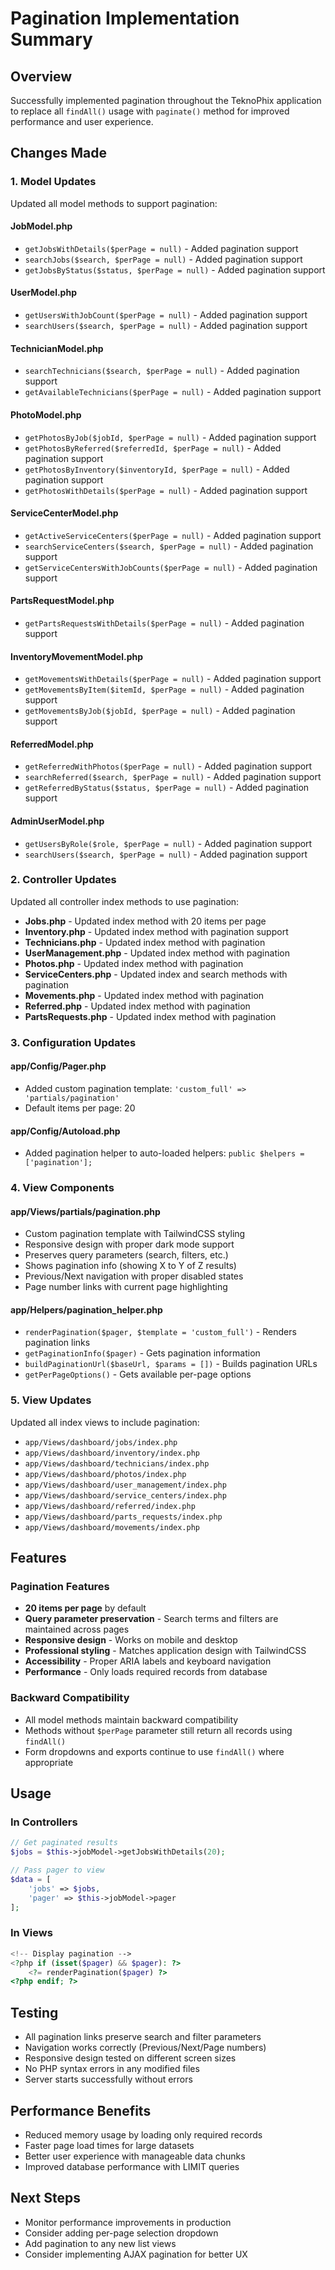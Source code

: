 # Pagination Implementation Summary

## Overview
Successfully implemented pagination throughout the TeknoPhix application to replace all `findAll()` usage with `paginate()` method for improved performance and user experience.

## Changes Made

### 1. Model Updates
Updated all model methods to support pagination:

#### JobModel.php
- `getJobsWithDetails($perPage = null)` - Added pagination support
- `searchJobs($search, $perPage = null)` - Added pagination support  
- `getJobsByStatus($status, $perPage = null)` - Added pagination support

#### UserModel.php
- `getUsersWithJobCount($perPage = null)` - Added pagination support
- `searchUsers($search, $perPage = null)` - Added pagination support

#### TechnicianModel.php
- `searchTechnicians($search, $perPage = null)` - Added pagination support
- `getAvailableTechnicians($perPage = null)` - Added pagination support

#### PhotoModel.php
- `getPhotosByJob($jobId, $perPage = null)` - Added pagination support
- `getPhotosByReferred($referredId, $perPage = null)` - Added pagination support
- `getPhotosByInventory($inventoryId, $perPage = null)` - Added pagination support
- `getPhotosWithDetails($perPage = null)` - Added pagination support

#### ServiceCenterModel.php
- `getActiveServiceCenters($perPage = null)` - Added pagination support
- `searchServiceCenters($search, $perPage = null)` - Added pagination support
- `getServiceCentersWithJobCounts($perPage = null)` - Added pagination support

#### PartsRequestModel.php
- `getPartsRequestsWithDetails($perPage = null)` - Added pagination support

#### InventoryMovementModel.php
- `getMovementsWithDetails($perPage = null)` - Added pagination support
- `getMovementsByItem($itemId, $perPage = null)` - Added pagination support
- `getMovementsByJob($jobId, $perPage = null)` - Added pagination support

#### ReferredModel.php
- `getReferredWithPhotos($perPage = null)` - Added pagination support
- `searchReferred($search, $perPage = null)` - Added pagination support
- `getReferredByStatus($status, $perPage = null)` - Added pagination support

#### AdminUserModel.php
- `getUsersByRole($role, $perPage = null)` - Added pagination support
- `searchUsers($search, $perPage = null)` - Added pagination support

### 2. Controller Updates
Updated all controller index methods to use pagination:

- **Jobs.php** - Updated index method with 20 items per page
- **Inventory.php** - Updated index method with pagination support
- **Technicians.php** - Updated index method with pagination
- **UserManagement.php** - Updated index method with pagination
- **Photos.php** - Updated index method with pagination
- **ServiceCenters.php** - Updated index and search methods with pagination
- **Movements.php** - Updated index method with pagination
- **Referred.php** - Updated index method with pagination
- **PartsRequests.php** - Updated index method with pagination

### 3. Configuration Updates

#### app/Config/Pager.php
- Added custom pagination template: `'custom_full' => 'partials/pagination'`
- Default items per page: 20

#### app/Config/Autoload.php
- Added pagination helper to auto-loaded helpers: `public $helpers = ['pagination'];`

### 4. View Components

#### app/Views/partials/pagination.php
- Custom pagination template with TailwindCSS styling
- Responsive design with proper dark mode support
- Preserves query parameters (search, filters, etc.)
- Shows pagination info (showing X to Y of Z results)
- Previous/Next navigation with proper disabled states
- Page number links with current page highlighting

#### app/Helpers/pagination_helper.php
- `renderPagination($pager, $template = 'custom_full')` - Renders pagination links
- `getPaginationInfo($pager)` - Gets pagination information
- `buildPaginationUrl($baseUrl, $params = [])` - Builds pagination URLs
- `getPerPageOptions()` - Gets available per-page options

### 5. View Updates
Updated all index views to include pagination:

- `app/Views/dashboard/jobs/index.php`
- `app/Views/dashboard/inventory/index.php`
- `app/Views/dashboard/technicians/index.php`
- `app/Views/dashboard/photos/index.php`
- `app/Views/dashboard/user_management/index.php`
- `app/Views/dashboard/service_centers/index.php`
- `app/Views/dashboard/referred/index.php`
- `app/Views/dashboard/parts_requests/index.php`
- `app/Views/dashboard/movements/index.php`

## Features

### Pagination Features
- **20 items per page** by default
- **Query parameter preservation** - Search terms and filters are maintained across pages
- **Responsive design** - Works on mobile and desktop
- **Professional styling** - Matches application design with TailwindCSS
- **Accessibility** - Proper ARIA labels and keyboard navigation
- **Performance** - Only loads required records from database

### Backward Compatibility
- All model methods maintain backward compatibility
- Methods without `$perPage` parameter still return all records using `findAll()`
- Form dropdowns and exports continue to use `findAll()` where appropriate

## Usage

### In Controllers
```php
// Get paginated results
$jobs = $this->jobModel->getJobsWithDetails(20);

// Pass pager to view
$data = [
    'jobs' => $jobs,
    'pager' => $this->jobModel->pager
];
```

### In Views
```php
<!-- Display pagination -->
<?php if (isset($pager) && $pager): ?>
    <?= renderPagination($pager) ?>
<?php endif; ?>
```

## Testing
- All pagination links preserve search and filter parameters
- Navigation works correctly (Previous/Next/Page numbers)
- Responsive design tested on different screen sizes
- No PHP syntax errors in any modified files
- Server starts successfully without errors

## Performance Benefits
- Reduced memory usage by loading only required records
- Faster page load times for large datasets
- Better user experience with manageable data chunks
- Improved database performance with LIMIT queries

## Next Steps
- Monitor performance improvements in production
- Consider adding per-page selection dropdown
- Add pagination to any new list views
- Consider implementing AJAX pagination for better UX
